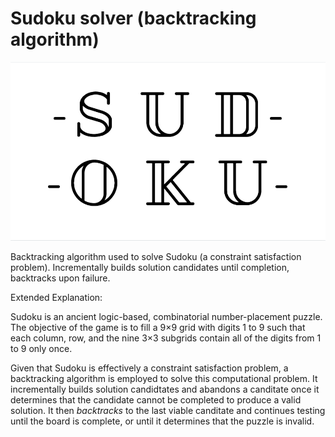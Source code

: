 # Sudoku solver (backtracking algorithm)

![Sudoku Picture](https://github.com/Hardik-S/Sudoku-backtracking-algo/blob/master/_project-2.png)

Backtracking algorithm used to solve Sudoku (a constraint satisfaction problem). Incrementally builds solution candidates until completion, backtracks upon failure.

Extended Explanation:

Sudoku is an ancient logic-based, combinatorial number-placement puzzle. The objective of the game is to fill a 9×9 grid with digits 1 to 9 such that each column, row, and the nine 3×3 subgrids contain all of the digits from 1 to 9 only once.  

Given that Sudoku is effectively a constraint satisfaction problem, a backtracking algorithm is employed to solve this computational problem. It incrementally builds solution candidtates and abandons a canditate once it determines that the candidate cannot be completed to produce a valid solution. It then _backtracks_ to the last viable canditate and continues testing until the board is complete, or until it determines that the puzzle is invalid. 
